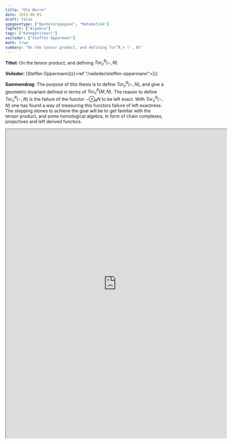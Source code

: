 ```yaml
---
title: "Ole Berre"
date: 2019-06-01
draft: false
oppgavetype: ["Bacheloroppgave", "Matematikk"]
fagfelt: ["Algebra"]
tags: ["Kategoriteori"]
veileder: ["Steffen Oppermann"]
math: true
summary: "On the tensor product, and defining Tor^R_n (-, N)"
---
```


**Tittel:** On the tensor product, and defining $Tor^R_n (-, N)$

**Veileder:** [Steffen Oppermann]({{<ref "/veileder/steffen-oppermann">}})

**Sammendrag:** The purpose of this thesis is to define $Tor^R_n (-, N)$, and give a geometric invariant defined in terms of $Tor^R_n (M, N)$. The reason to define $Tor^R_n (-, N)$ is the failure of the functor $- \otimes_R N$ to be left exact. With $Tor^R_n (-, N)$ one has found a way of measuring this functors failure of left exactness. The stepping stones to achieve the goal will be to get familiar with the tensor product, and some homological algebra, in form of chain complexes, projectives and left derived functors.


<iframe src="https://drive.google.com/file/d/1SgEQO5l3uFmh-BYdn8mZH4xeij-pXcPD/preview" width="700" height="980" allow="autoplay"></iframe>

